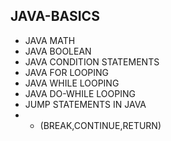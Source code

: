## JAVA-BASICS
* JAVA MATH
* JAVA BOOLEAN
* JAVA CONDITION STATEMENTS
* JAVA FOR LOOPING
* JAVA WHILE LOOPING
* JAVA DO-WHILE LOOPING
*  JUMP STATEMENTS IN JAVA
*  * (BREAK,CONTINUE,RETURN)
  

